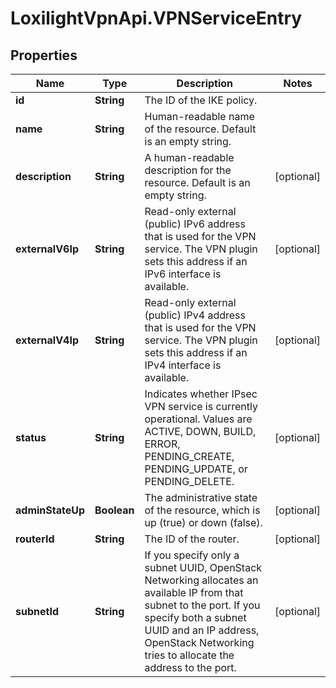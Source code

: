 # LoxilightVpnApi.VPNServiceEntry

## Properties
Name | Type | Description | Notes
------------ | ------------- | ------------- | -------------
**id** | **String** | The ID of the IKE policy. | 
**name** | **String** | Human-readable name of the resource. Default is an empty string. | 
**description** | **String** | A human-readable description for the resource. Default is an empty string. | [optional] 
**externalV6Ip** | **String** | Read-only external (public) IPv6 address that is used for the VPN service. The VPN plugin sets this address if an IPv6 interface is available. | [optional] 
**externalV4Ip** | **String** | Read-only external (public) IPv4 address that is used for the VPN service. The VPN plugin sets this address if an IPv4 interface is available. | [optional] 
**status** | **String** | Indicates whether IPsec VPN service is currently operational. Values are ACTIVE, DOWN, BUILD, ERROR, PENDING_CREATE, PENDING_UPDATE, or PENDING_DELETE. | [optional] 
**adminStateUp** | **Boolean** | The administrative state of the resource, which is up (true) or down (false). | [optional] 
**routerId** | **String** | The ID of the router. | [optional] 
**subnetId** | **String** | If you specify only a subnet UUID, OpenStack Networking allocates an available IP from that subnet to the port. If you specify both a subnet UUID and an IP address, OpenStack Networking tries to allocate the address to the port. | [optional] 


